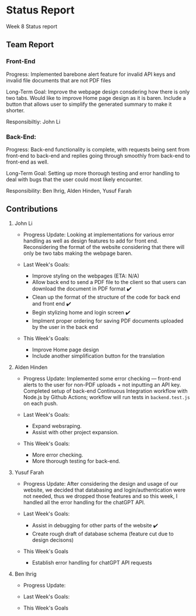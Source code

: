 # Status Report
Week 8 Status report

## Team Report
### Front-End
Progress: Implemented barebone alert feature for invalid API keys and invalid file documents that are not PDF files

Long-Term Goal: Improve the webpage design consdering how there is only two tabs. Would like to improve Home page design as it is baren. Include a button that allows user to simplify the generated summary to make it shorter.

Responsibiltiy: John Li

### Back-End:
Progress: Back-end functionality is complete, with requests being sent from front-end to back-end and replies going through smoothly 
from back-end to front-end as well.  

Long-Term Goal: Setting up more thorough testing and error handling to deal with bugs that the user could most likely encounter. 

Responsibility: Ben Ihrig, Alden Hinden, Yusuf Farah

## Contributions
1. John Li
    - Progress Update: Looking at implementations for various error handling as well as design features to add for front end. Reconsidering the format of the website considering that there will only be two tabs making the webpage baren.

    - Last Week's Goals:
        - Improve styling on the webpages (ETA: N/A)
        - Allow back end to send a PDF file to the client so that users can download the document in PDF format ✔️
        - Clean up the format of the structure of the code for back end and front end ✔️
        - Begin stylizing home and login screen ✔️
        - Implment proper ordering for saving PDF documents uploaded by the user in the back end


    - This Week's Goals:
        - Improve Home page design
        - Include another simplification button for the translation


2. Alden Hinden
    - Progress Update: Implemented some error checking — front-end alerts to the user for non-PDF uploads + not inputting an API key. Completed setup of back-end Continuous Integration workflow with Node.js by Github Actions; workflow will run tests in `backend.test.js` on each push. 

    - Last Week's Goals: 
        - Expand websraping.
        - Assist with other project expansion.

    - This Week's Goals: 
        - More error checking. 
        - More thorough testing for back-end. 


3. Yusuf Farah
    - Progress Update: After considering the design and usage of our website, we decided that databasing and login/authentication were not needed, thus we dropped those features and so this week, I handled all the error handling for the chatGPT API.

    - Last Week's Goals:
        - Assist in debugging for other parts of the website ✔️
        - Create rough draft of database schema (feature cut due to design decisons)

    - This Week's Goals
        - Establish error handling for chatGPT API requests


4. Ben Ihrig
    - Progress Update:

    - Last Week's Goals: 

    - This Week's Goals

